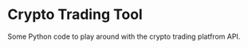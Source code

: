 Crypto Trading Tool 
===================

Some Python code to play around with the crypto trading platfrom API.
